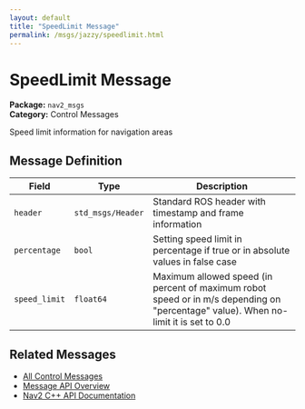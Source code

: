 ```yaml
---
layout: default
title: "SpeedLimit Message"
permalink: /msgs/jazzy/speedlimit.html
---
```


# SpeedLimit Message

**Package:** `nav2_msgs`  
**Category:** Control Messages

Speed limit information for navigation areas

## Message Definition

| Field | Type | Description |
|-------|------|-------------|
| `header` | `std_msgs/Header` | Standard ROS header with timestamp and frame information |
| `percentage` | `bool` | Setting speed limit in percentage if true or in absolute values in false case |
| `speed_limit` | `float64` | Maximum allowed speed (in percent of maximum robot speed or in m/s depending on "percentage" value). When no-limit it is set to 0.0 |



## Related Messages

- [All Control Messages](/jazzy/msgs/index.html#control-messages)
- [Message API Overview](/jazzy/msgs/index.html)
- [Nav2 C++ API Documentation](/jazzy/html/index.html)
